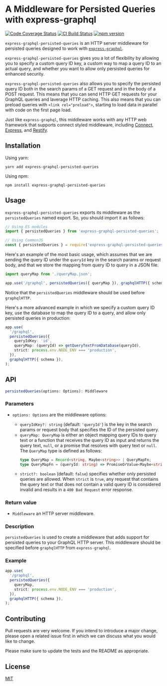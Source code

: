 # A Middleware for Persisted Queries with express-graphql

[![Code Coverage Status](https://codecov.io/gh/kyarik/express-graphql-persisted-queries/branch/main/graph/badge.svg?token=ct9Fb3Z9Pw)](https://codecov.io/gh/kyarik/express-graphql-persisted-queries)
[![CI Build Status](https://github.com/kyarik/express-graphql-persisted-queries/workflows/CI/badge.svg?branch=main)](https://github.com/kyarik/express-graphql-persisted-queries/actions?query=branch%3Amain)
[![npm version](https://badge.fury.io/js/express-graphql-persisted-queries.svg)](https://badge.fury.io/js/express-graphql-persisted-queries)

`express-graphql-persisted-queries` is an HTTP server middleware for persisted queries designed to work with [`express-graphql`](https://github.com/graphql/express-graphql).

`express-graphql-persisted-queries` gives you a lot of flexibility by allowing you to specify a custom query ID key, a custom way to map a query ID to an actual query, and whether you want to allow only persisted queries for enhanced security.

`express-graphql-persisted-queries` also allows you to specify the persisted query ID both in the search params of a GET request and in the body of a POST request. This means that you can send HTTP GET requests for your GraphQL queries and laverage HTTP caching. This also means that you can preload queries with `<link rel="preload">`, starting to load data in parallel with code on the first page load.

Just like `express-graphql`, this middleware works with any HTTP web framework that supports connect styled middleware, including [Connect](https://github.com/senchalabs/connect), [Express](https://github.com/expressjs/express), and [Restify](https://github.com/restify/node-restify).

## Installation

Using yarn:

```
yarn add express-graphql-persisted-queries
```

Using npm:

```
npm install express-graphql-persisted-queries
```

## Usage

`express-graphql-persisted-queries` exports its middleware as the `persistedQueries` named export. So, you should import it as follows:

```ts
// Using ES modules
import { persistedQueries } from 'express-graphql-persisted-queries';

// Using CommonJS
const { persistedQueries } = require('express-graphql-persisted-queries');
```

Here's an example of the most basic usage, which assumes that we are sending the query ID under the `queryId` key in the search params or request body, and that we store the mapping from query ID to query in a JSON file.

```ts
import queryMap from './queryMap.json';

app.use('/graphql', persistedQueries({ queryMap }), graphqlHTTP({ schema }));
```

Notice that the `persistedQueries` middleware should be used before `graphqlHTTP`.

Here's a more advanced example in which we specify a custom query ID key, use the database to map the query ID to a query, and allow only persisted queries in production:

```ts
app.use(
  '/graphql',
  persistedQueries({
    queryIdKey: 'id',
    queryMap: (queryId) => getQueryTextFromDatabase(queryId),
    strict: process.env.NODE_ENV === 'production',
  }),
  graphqlHTTP({ schema }),
);
```

## API

```ts
persistedQueries(options: Options): Middleware
```

### Parameters

- `options: Options` are the middleware options:

  - `queryIdKey?: string` (default: `'queryId'`) is the key in the search params or request body that specifies the ID of the persisted query.
  - `queryMap: QueryMap` is either an object mapping query IDs to query text or a function that receives the query ID as input and returns the query text, `null`, or a promise that resolves with query text or `null`. The `QueryMap` type is defined as follows:
    ```ts
    type QueryMap = Record<string, Maybe<string>> | QueryMapFn;
    type QueryMapFn = (queryId: string) => PromiseOrValue<Maybe<string>>;
    ```
  - `strict?: boolean` (default: `false`) specifies whether only persisted queries are allowed. When `strict` is `true`, any request that contains the query text or that does not contain a valid query ID is considered invalid and results in a `400 Bad Request` error response.

### Return value

- `Middleware` an HTTP server middleware.

### Description

`persistedQueries` is used to create a middleware that adds support for persisted queries to your GraphQL HTTP server. This middleware should be specified before `graphqlHTTP` from `express-graphql`.

### Example

```ts
app.use(
  '/graphql',
  persistedQueries({
    queryMap,
    strict: process.env.NODE_ENV === 'production',
  }),
  graphqlHTTP({ schema }),
);
```

## Contributing

Pull requests are very welcome. If you intend to introduce a major change, please open a related issue first in which we can discuss what you would like to change.

Please make sure to update the tests and the README as appropriate.

## License

[MIT](https://github.com/kyarik/express-graphql-persisted-queries/blob/main/LICENSE)
